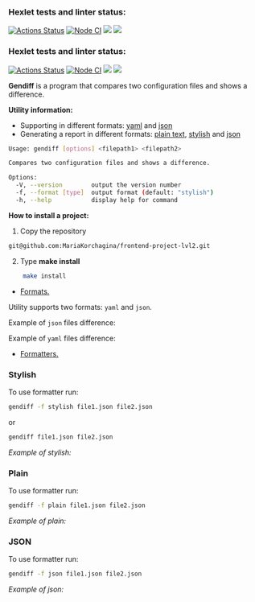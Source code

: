 ### Hexlet tests and linter status:

<a href="https://github.com/MariaKorchagina/frontend-project-lvl2/actions"><img src="https://github.com/MariaKorchagina/frontend-project-lvl2/workflows/hexlet-check/badge.svg" alt="Actions Status" style="max-width: 100%;"></a>
<a href="https://github.com/MariaKorchagina/frontend-project-lvl2/actions/workflows/nodejs.yml"><img src="https://github.com/MariaKorchagina/frontend-project-lvl2/actions/workflows/nodejs.yml/badge.svg" alt="Node CI" style="max-width: 100%;"></a>
<a href="https://codeclimate.com/github/codeclimate/codeclimate/test_coverage"><img src="https://api.codeclimate.com/v1/badges/a99a88d28ad37a79dbf6/test_coverage" /></a>
<a href="https://codeclimate.com/github/codeclimate/codeclimate/maintainability"><img src="https://api.codeclimate.com/v1/badges/a99a88d28ad37a79dbf6/maintainability" /></a>

### Hexlet tests and linter status:

<a href="https://github.com/MariaKorchagina/frontend-project-lvl2/actions"><img src="https://github.com/MariaKorchagina/frontend-project-lvl2/workflows/hexlet-check/badge.svg" alt="Actions Status" style="max-width: 100%;"></a>
<a href="https://github.com/MariaKorchagina/frontend-project-lvl2/actions/workflows/nodejs.yml"><img src="https://github.com/MariaKorchagina/frontend-project-lvl2/actions/workflows/nodejs.yml/badge.svg" alt="Node CI" style="max-width: 100%;"></a>
<a href="https://codeclimate.com/github/MariaKorchagina/frontend-project-lvl2/maintainability"><img src="https://api.codeclimate.com/v1/badges/481f0ac4404060754900/maintainability" /></a>
<a href="https://codeclimate.com/github/MariaKorchagina/frontend-project-lvl2/test_coverage"><img src="https://api.codeclimate.com/v1/badges/481f0ac4404060754900/test_coverage" /></a>


**Gendiff** is a program that compares two configuration files and shows a difference.

**Utility information:**
- Supporting in different formats: <a href="#yaml">yaml</a> and <a href="#json">json</a>
- Generating a report in different formats: <a href="#plain">plain text</a>, <a href="#stylish">stylish</a> and <a href="#json-formatter">json</a>

```bash
Usage: gendiff [options] <filepath1> <filepath2>

Compares two configuration files and shows a difference.

Options:
  -V, --version        output the version number
  -f, --format [type]  output format (default: "stylish")
  -h, --help           display help for command
```

**How to install a project:**
1. Copy the repository 
```bash
git@github.com:MariaKorchagina/frontend-project-lvl2.git
```
2. Type **make install** 
```bash
    make install
```

- <a href="#Formats">Formats.</a>

Utility supports two formats: `yaml` and `json`.

<div id="json"></div>

Example of `json` files difference:


<div id="yaml"></div>

Example of `yaml` files difference:


- <a href="#Formatters">Formatters.</a>

<div id="stylish">
    <h3>Stylish</h3>
</div>

To use <a href="#stylish"></a> formatter run:

```bash
gendiff -f stylish file1.json file2.json
```

or

```bash
gendiff file1.json file2.json
```

_Example of stylish:_


<div id="plain">
    <h3>Plain</h3>
</div>

To use <a href="#plain"></a> formatter run:

```bash
gendiff -f plain file1.json file2.json
```

_Example of plain:_

<div id="json">
    <h3>JSON</h3>
</div>

To use <a href="#json"></a> formatter run:

```bash
gendiff -f json file1.json file2.json
```

_Example of json:_